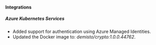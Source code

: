 
#### Integrations
##### Azure Kubernetes Services
- Added support for authentication using Azure Managed Identities.
- Updated the Docker image to: *demisto/crypto:1.0.0.44762*.
